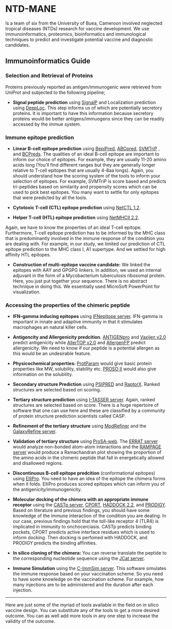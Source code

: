 # NTD-MANE
Is a team of six from the University of Buea, Cameroon involved neglected tropical diseases (NTDs) research
for vaccine development. We use immunoinformatics, proteomics, bioinformatics and immunological techniques 
to predict and investigate potential vaccine and diagnostic candidates.

## Immunoinformatics Guide

### Selection and Retrieval of Proteins
Proteins previously reported as antigen/immunogenic were retrieved from UniProt and subjected 
to the following pipeline;

- **Signal peptide prediction** using [SignalP](http://www.cbs.dtu.dk/services/SignalP/) and 
Localization prediction using [DeepLoc](http://www.cbs.dtu.dk/services/DeepLoc/). This step 
informs us of which are potentially secretory proteins. It is important to have this 
information because secretory proteins would be better antigens/immuogens since they can be 
readily accessed by the immue system.

### Immune epitope prediction
- **Linear B-cell epitope prediction** using [BepiPred](http://www.cbs.dtu.dk/services/BepiPred/), 
[ABCpred](http://www.imtech.res.in/raghava/abcpred/), [SVMTriP](http://sysbio.unl.edu/SVMTriP/)
, and [BCPreds](http://ailab.ist.psu.edu/bcpred/). The qualities of an ideal B-cell epitope are
 important to inform our choice of epitopes. For example, they are usually 11-20 amino acids 
long (You’ll find different ranges but they are generally longer relative to T-cell epitopes 
that are usually 4-8aa longs). Again, you should understand how the scoring system of the tools
 to inform your selection of epitopes. For example, SVMTriP is score based and predicts 
tri-peptides based on similarity and propensity scores which can be used to pick best epitopes.
 You many want to settle for only epitopes that were predicted by all the tools.

- **Cytotoxic T-cell (CTL) epitope prediction** using [NetCTL 1.2](http://www.cbs.dtu.dk/services/NetCTL/).
- **Helper T-cell (HTL) epitope prediction** using [NetMHCII 2.2](http://www.cbs.dtu.dk/services/NetMHCII/).

Again, we have to know the properties of an ideal T-cell epitope. Furthermore, T-cell epitope 
prediction has to be informed by the MHC class that is predominantly involved in the immune 
response of the condition you are dealing with. For example, in our study, we limited our 
prediction of CTL epitope prediction to the MHC class I, A1 supertype. And we settled for high 
affinity HTL epitopes.

- **Construction of multi-epitope vaccine candidate:** We linked the epitopes with AAY and GPGPG
 linkers. In addition, we used an internal adjuvant in the form of a Mycobacterium tuberculosis
 ribosomal protein. Here, you just put together your sequence. 
There is no abstract technique in doing this. We essentially used MicroSoft PowerPoint for visualization.

### Accessing the properties of the chimeric peptide
- **IFN-gamma inducing epitopes** using [IFNepitope server](http://crdd.osdd.net/raghava/ifnepitope/scan.php). 
IFN-gamma is important in innate and adaptive immunity in that it stimulates macrophages an natural killer cells. 

- **Antigencity and Allergenicity predcition**. [ANTIGENpro](http://scratch.proteomics.ics.uci.edu/) and 
[Vaxijen v2.0](http://www.ddgpharmfac.net/vaxijen/VaxiJen/VaxiJen.html) predict antigenicity 
while [AllerTOP v2.0](http://www.ddg-pharmfac.net/AllerTOP) and 
[AllergenFP](http://ddg-pharmfac.net/AllergenFP/) predict allergenicity. 
We need to know if our peptide is a potential allergen as this would be an undesirable feature.

- **Physicochemical properties:** [ProtParam](http://web.expasy.org/protparam/) would give basic
 protein properties like MW, solubility, stability etc. 
[PROSO II](http://mbiljj45.bio.med.uni-muenchen.de:8888/prosoII/prosoII.seam) would also give 
information on the solubility.

- **Secondary structure Prediction** using [PSIPRED](http://bioinf.cs.ucl.ac.uk/psipred/) and 
[RaptorX](http://raptorx.uchicago.edu/StructurePropertyPred/predict/). Ranked structures are 
selected based on scoring.

- **Tertiary structure prediction** using [I-TASSER server](https://zhanglab.ccmb.med.umich.edu/I-TASSER/). 
Again, ranked structures are selected based on score. There is a huge repertoire of software 
that one can use here and these are classified by a community of protein structure prediction 
scientists called CASP.

- **Refinement of the tertiary structure** using [ModRefiner](https://zhanglab.ccmb.med.umich.edu/ModRefiner/) 
and the [GalaxyRefine server](http://galaxy.seoklab.org/cgi-bin/submit.cgi?type=REFINE).

- **Validation of tertiary structure** using [ProSA-web](https://prosa.services.came.sbg.ac.at/prosa.php). 
The [ERRAT server](http://services.mbi.ucla.edu/ERRAT/) would analyze non-bonded atom-atom 
interactions and the [RAMPAGE server](http://mordred.bioc.cam.ac.uk/~rapper/rampage.php) 
would produce a Ramachandran plot showing the proportion of the amino acids in the chimeric 
peptide that fall in energetically allowed and disallowed regions.

- **Discontinuous B-cell epitope predcition** (conformational epitopes) using [ElliPro](http://tools.iedb.org/ellipro/). 
You need to have an idea of the epitope the chimera forms when it folds. 
ElliPro produces scored epitopes which can inform you of the antigenicity/immunogenicity.

- **Molecular docking of the chimera with an appropriate immune receptor** using the [CASTp server](http://sts.bioe.uic.edu/castp/), 
[CPORT](https://milou.science.uu.nl/services/CPORT/), 
[HADDOCK 2.2](http://haddock.science.uu.nl/services/HADDOCK2.2), and 
[PRODIGY](https://nestor.science.uu.nl/prodigy/). Based on literature and previous findings, 
you should have some knowledge of the immune interaction of the condition you are dealing. 
In our case, previous findings hold that the toll-like receptor 4 (TLR4) is implicated in 
immunity to onchocerciasis. CASTp predicts binding pockets, CPORT predicts active interface 
residues which is used to inform docking. Then docking is perfomed with HADDOCK, and PRODIGY 
predicts the binding affinities.

- **In silico cloning of the chimera:** You can reverse translate the peptide to the 
corresponding nucleotide sequence using the [JCat server](http://www.prodoric.de/JCat).

- **Immune Simulation** using the [C-ImmSim server](http://150.146.2.1/C-IMMSIM/index.php). 
This software simulates the immune response based on your vaccination scheme. 
So you need to have some knowledge on the vaccination scheme. 
For example, how many injections are to be administered and the duration after each injection.

---
Here are just some of the myriad of tools available in the field on in silico vaccine design. 
You can substitute any of the tools to get a more desired outcome. 
You can as well add more tools in any one step to increase the validity of the outcome.

